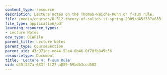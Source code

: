 ```yaml
---
content_type: resource
description: Lecture notes on the Thomas-Reiche-Kuhn or f-sum rule.
file: /media/courses/8-512-theory-of-solids-ii-spring-2009/d45f337a633f1f27a88959bdb3ccd502_MIT8_512s09_lec03f.pdf
file_type: application/pdf
learning_resource_types:
- Lecture Notes
ocw_type: OCWFile
parent_title: Lecture Notes
parent_type: CourseSection
parent_uid: 43c971ec-ed44-52e4-6b46-0f78fb845c56
resourcetype: Document
title: 'Lecture 4: f-sum Rule'
uid: d45f337a-633f-1f27-a889-59bdb3ccd502
---
```

